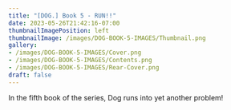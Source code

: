 ```yaml
---
title: "[DOG.] Book 5 - RUN!!"
date: 2023-05-26T21:42:16-07:00
thumbnailImagePosition: left
thumbnailImage: /images/DOG-BOOK-5-IMAGES/Thumbnail.png
gallery: 
- /images/DOG-BOOK-5-IMAGES/Cover.png
- /images/DOG-BOOK-5-IMAGES/Contents.png
- /images/DOG-BOOK-5-IMAGES/Rear-Cover.png
draft: false
---
```

In the fifth book of the series, Dog runs into yet another problem!